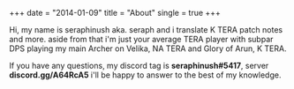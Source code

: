 +++
date  = "2014-01-09"
title = "About"
single = true
+++

Hi, my name is seraphinush aka. seraph and i translate K TERA patch notes and more. aside from that i'm just your average TERA player with subpar DPS playing my main Archer on Velika, NA TERA and Glory of Arun, K TERA.

If you have any questions, my discord tag is **seraphinush#5417**, server **discord.gg/A64RcA5** i'll be happy to answer to the best of my knowledge.
